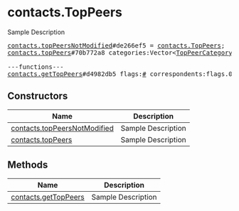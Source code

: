 # contacts.TopPeers

Sample Description

<pre>
<a href="../constructor/contacts.topPeersNotModified">contacts.topPeersNotModified</a>#de266ef5 = <a href="../type/contacts.TopPeers.md">contacts.TopPeers</a>;
<a href="../constructor/contacts.topPeers">contacts.topPeers</a>#70b772a8 categories:Vector&lt;<a href="../type/TopPeerCategoryPeers.md">TopPeerCategoryPeers</a>&gt; chats:Vector&lt;<a href="../type/Chat.md">Chat</a>&gt; users:Vector&lt;<a href="../type/User.md">User</a>&gt; = <a href="../type/contacts.TopPeers.md">contacts.TopPeers</a>;

---functions---
<a href="../method/contacts.getTopPeers">contacts.getTopPeers</a>#d4982db5 flags:<a href="../type/#.md">#</a> correspondents:flags.0?<a href="../type/true.md">true</a> bots_pm:flags.1?<a href="../type/true.md">true</a> bots_inline:flags.2?<a href="../type/true.md">true</a> groups:flags.10?<a href="../type/true.md">true</a> channels:flags.15?<a href="../type/true.md">true</a> offset:<a href="../type/int.md">int</a> limit:<a href="../type/int.md">int</a> hash:<a href="../type/int.md">int</a> = <a href="../type/contacts.TopPeers.md">contacts.TopPeers</a>;
</pre>

## Constructors

| Name | Description |
|------|-------------|
| [contacts.topPeersNotModified](../constructor/contacts.topPeersNotModified.md) | Sample Description |
| [contacts.topPeers](../constructor/contacts.topPeers.md) | Sample Description |

## Methods

| Name | Description |
|------|-------------|
| [contacts.getTopPeers](../method/contacts.getTopPeers.md) | Sample Description |
